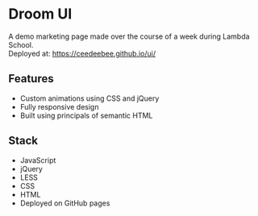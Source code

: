 # Droom UI
A demo marketing page made over the course of a week during Lambda School.
<br>
Deployed at: https://ceedeebee.github.io/ui/

## Features
- Custom animations using CSS and jQuery
- Fully responsive design
- Built using principals of semantic HTML

## Stack
- JavaScript
- jQuery
- LESS
- CSS
- HTML
- Deployed on GitHub pages
